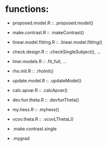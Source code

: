 # functions:
* proposed.model.R :: .proposed.model()
* make.contrast.R :: .makeContrast()
* linear.model.fitting.R :: .linear.model.fitting()
* check.design.R :: .checkSingleSubject(), ...
* lmer.models.R :: .fit_full, ...
* rho.init.R :: .rhoInit()
* update.model.R :: .updateModel()
* calc.apvar.R :: .calcApvar()
* dev.fun.theta.R :: .devfunTheta()
* my.hess.R :: .myhess()
* vcov.theta.R :: .vcovLThetaL()

* .make.contrast.single 
* .mygrad
